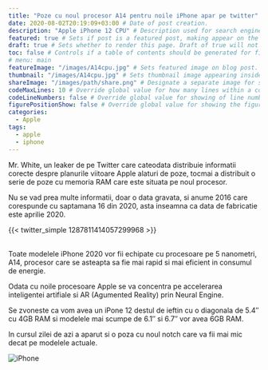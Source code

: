 ```yaml
---
title: "Poze cu noul procesor A14 pentru noile iPhone apar pe twitter" # Title of the blog post.
date: 2020-08-02T20:19:09+03:00 # Date of post creation.
description: "Apple iPhone 12 CPU" # Description used for search engine.
featured: true # Sets if post is a featured post, making appear on the home page side bar.
draft: true # Sets whether to render this page. Draft of true will not be rendered.
toc: false # Controls if a table of contents should be generated for first-level links automatically.
# menu: main
featureImage: "/images/A14cpu.jpg" # Sets featured image on blog post.
thumbnail: "/images/A14cpu.jpg" # Sets thumbnail image appearing inside card on homepage.
shareImage: "/images/path/share.png" # Designate a separate image for social media sharing.
codeMaxLines: 10 # Override global value for how many lines within a code block before auto-collapsing.
codeLineNumbers: false # Override global value for showing of line numbers within code block.
figurePositionShow: false # Override global value for showing the figure label.
categories:
  - Apple
tags:
  - apple
  - iphone
---
```


Mr. White, un leaker de pe Twitter care cateodata distribuie informatii corecte despre planurile viitoare Apple alaturi de poze, tocmai a distribuit o serie de poze cu memoria RAM care este situata pe noul procesor.

Nu se vad prea multe informatii, doar o data gravata, si anume 2016 care corespunde cu saptamana 16 din 2020, asta inseamna ca data de fabricatie este aprilie 2020.


{{< twitter_simple 1287811414057299968 >}}

<br>
Toate modelele iPhone 2020 vor fii echipate cu procesoare pe 5 nanometri, A14, procesor care se asteapta sa fie mai rapid si mai eficient in consumul de energie.

Odata cu noile procesoare Apple se va concentra pe accelerarea inteligentei artifiale si AR (Agumented Reality) prin Neural Engine.

Se zvoneste ca vom avea un iPone 12 destul de ieftin cu o diagonala de 5.4″ cu 4GB RAM si modelele mai scumpe de 6.1″ si 6.7″ vor avea 6GB RAM.

In cursul zilei de azi a aparut si o poza cu noul notch care va fii mai mic decat pe modelele actuale.

![iPhone](/images/topiphone.png)
